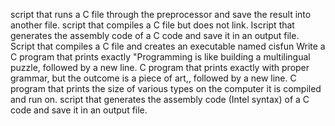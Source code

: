 script that runs a C file through the preprocessor and save the result into another file.
script that compiles a C file but does not link.
Iscript that generates the assembly code of a C code and save it in an output file.
Script that compiles a C file and creates an executable named cisfun
Write a C program that prints exactly "Programming is like building a multilingual puzzle, followed by a new line.
C program that prints exactly with proper grammar, but the outcome is a piece of art,, followed by a new line.
C program that prints the size of various types on the computer it is compiled and run on.
script that generates the assembly code (Intel syntax) of a C code and save it in an output file.
